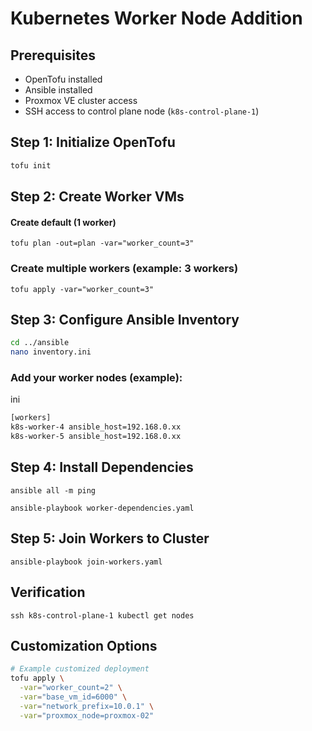 # Kubernetes Worker Node Addition

## Prerequisites
- OpenTofu installed
- Ansible installed
- Proxmox VE cluster access
- SSH access to control plane node (`k8s-control-plane-1`)

## Step 1: Initialize OpenTofu
```bash
tofu init
```

## Step 2: Create Worker VMs
#### Create default (1 worker)

`tofu plan -out=plan -var="worker_count=3"`

### Create multiple workers (example: 3 workers)
`tofu apply -var="worker_count=3"`

## Step 3: Configure Ansible Inventory
```bash
cd ../ansible
nano inventory.ini
```
### Add your worker nodes (example):
ini
```bash
[workers]
k8s-worker-4 ansible_host=192.168.0.xx
k8s-worker-5 ansible_host=192.168.0.xx
```

## Step 4: Install Dependencies

`ansible all -m ping`

`ansible-playbook worker-dependencies.yaml`

## Step 5: Join Workers to Cluster
`ansible-playbook join-workers.yaml`

## Verification
`ssh k8s-control-plane-1 kubectl get nodes`

## Customization Options
```bash
# Example customized deployment
tofu apply \
  -var="worker_count=2" \
  -var="base_vm_id=6000" \
  -var="network_prefix=10.0.1" \
  -var="proxmox_node=proxmox-02"
```